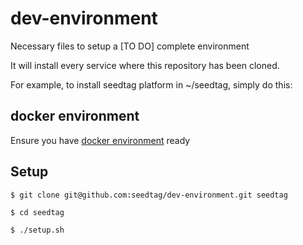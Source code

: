 # dev-environment
Necessary files to setup a [TO DO] complete environment

It will install every service where this repository has been cloned.

For example, to install seedtag platform in ~/seedtag, simply do this:

## docker environment
Ensure you have [docker environment](https://github.com/seedtag/docker-images) ready

## Setup
`$ git clone git@github.com:seedtag/dev-environment.git seedtag`

`$ cd seedtag`

`$ ./setup.sh`
